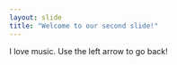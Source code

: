 ```yaml
---
layout: slide
title: "Welcome to our second slide!"
---
```

I love music.
Use the left arrow to go back!
